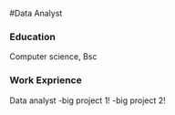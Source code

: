 #Data Analyst

### Education
Computer science, Bsc

### Work Exprience
Data analyst
-big project 1!
-big project 2!
